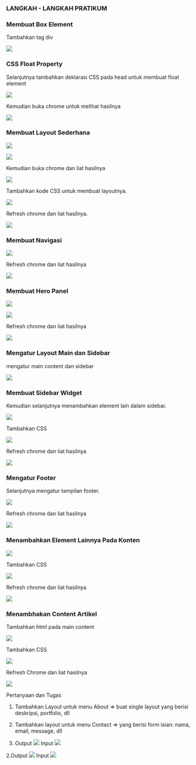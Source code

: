 ### LANGKAH - LANGKAH PRATIKUM

### Membuat Box Element
Tambahkan tag div

![](Photo/2.PNG)

### CSS Float Property
Selanjutnya tambahkan deklarasi CSS pada head untuk membuat float element

![](Photo/1.PNG)

Kemudian buka chrome untuk melihat hasilnya

![](Photo/3.PNG)

### Membuat Layout Sederhana

![](Photo/5.PNG)

![](Photo/6.PNG)

Kemudian buka chrome dan liat hasilnya

![](Photo/7.PNG)

Tambahkan kode CSS untuk membuat layoutnya.

![](Photo/9.PNG)

Refresh chrome dan liat hasilnya.

![](Photo/10.PNG)

### Membuat Navigasi

![](Photo/11.PNG)

Refresh chrome dan liat hasilnya

![](Photo/12.PNG)

### Membuat Hero Panel

![](Photo/13.PNG)

![](Photo/14.PNG)

Refresh chrome dan liat hasilnya

![](Photo/15.PNG)

### Mengatur Layout Main dan Sidebar
 mengatur main content dan sidebar
 
 ![](Photo/16.PNG)
 
 ### Membuat Sidebar Widget
Kemudian selanjutnya menambahkan element lain dalam sidebar.

![](Photo/17.PNG)

Tambahkan CSS

![](Photo/18.PNG)

Refresh chrome dan liat hasilnya

![](Photo/19.PNG)

### Mengatur Footer
Selanjutnya mengatur tampilan footer.

![](Photo/20.PNG)

Refresh chrome dan liat hasilnya

![](Photo/21.PNG)

### Menambahkan Element Lainnya Pada Konten

![](Photo/22.PNG)

Tambahkan CSS

![](Photo/23.PNG)

Refresh chrome dan liat hasilnya

![](Photo/25.PNG)

### Menambhakan Content Artikel
Tambahkan html pada main content

![](Photo/26.PNG)

Tambahkan CSS

![](Photo/27.PNG)

Refresh Chrome dan liat hasilnya

![](Photo/28.PNG)

Pertanyaan dan Tugas
1. Tambahkan Layout untuk menu About
=> buat single layout yang berisi deskripsi, portfolio, dll
2. Tambahkan layout untuk menu Contact
=> yang berisi form isian: nama, email, message, dll

1. Output
![](Photo/31.PNG)
Input
![](Photo/29.PNG)

2.Output
![](Photo/32.PNG)
Input
![](Photo/30.PNG)


